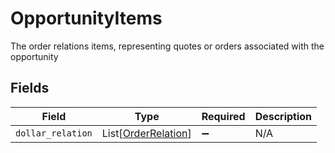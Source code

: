# OpportunityItems

The order relations items, representing quotes or orders associated with the opportunity


## Fields

| Field                                                       | Type                                                        | Required                                                    | Description                                                 |
| ----------------------------------------------------------- | ----------------------------------------------------------- | ----------------------------------------------------------- | ----------------------------------------------------------- |
| `dollar_relation`                                           | List[[OrderRelation](../../models/shared/orderrelation.md)] | :heavy_minus_sign:                                          | N/A                                                         |